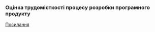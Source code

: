   ### Оцінка трудомісткості процесу розробки програмного продукту
  [Посилання](https://docs.google.com/spreadsheets/d/17u3CZfeVaCQwMmGvVKh5ZPcWIfWvEjq2JVFKdN1j1rM/edit?usp=sharing)
